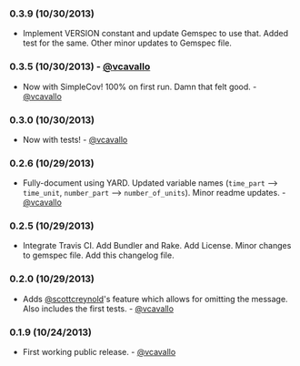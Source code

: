 ### 0.3.9 (10/30/2013)

- Implement VERSION constant and update Gemspec to use that. Added test for the same. Other minor updates to Gemspec file.

### 0.3.5 (10/30/2013) - [@vcavallo](http://github.com/vcavallo)

- Now with SimpleCov! 100% on first run. Damn that felt good. - [@vcavallo](http://github.com/vcavallo)

### 0.3.0 (10/30/2013)

- Now with tests! - [@vcavallo](http://github.com/vcavallo)

### 0.2.6 (10/29/2013)

- Fully-document using YARD. Updated variable names (`time_part` --> `time_unit`, `number_part` --> `number_of_units`). Minor readme updates. - [@vcavallo](http://github.com/vcavallo)

### 0.2.5 (10/29/2013)
 
* Integrate Travis CI. Add Bundler and Rake. Add License. Minor changes to gemspec file. Add this changelog file.

### 0.2.0 (10/29/2013)

- Adds [@scottcreynold](https://github.com/scottcreynolds)'s feature which allows for omitting the message. Also includes the first tests. - [@vcavallo](http://github.com/vcavallo)

### 0.1.9 (10/24/2013)

- First working public release. - [@vcavallo](http://github.com/vcavallo)
